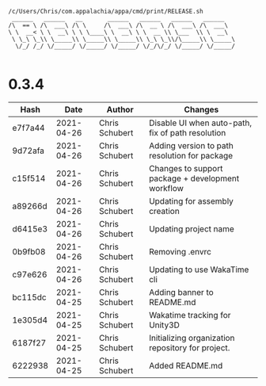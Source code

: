 ```
/c/Users/Chris/com.appalachia/appa/cmd/print/RELEASE.sh
 ______   ______   __       ______   ______   ______   ______    
/\  == \ /\  ___\ /\ \     /\  ___\ /\  __ \ /\  ___\ /\  ___\   
\ \  __< \ \  __\ \ \ \____\ \  __\ \ \  __ \\ \___  \\ \  __\   
 \ \_\ \_\\ \_____\\ \_____\\ \_____\\ \_\ \_\\/\_____\\ \_____\ 
  \/_/ /_/ \/_____/ \/_____/ \/_____/ \/_/\/_/ \/_____/ \/_____/ 
                                                                 
```


# 0.3.4
| Hash | Date | Author | Changes |
|------|------|--------|---------|
| e7f7a44 | 2021-04-26 | Chris Schubert | Disable UI when auto-path, fix of path resolution |
| 9d72afa | 2021-04-26 | Chris Schubert | Adding version to path resolution for package |
| c15f514 | 2021-04-26 | Chris Schubert | Changes to support package + development workflow |
| a89266d | 2021-04-26 | Chris Schubert | Updating for assembly creation |
| d6415e3 | 2021-04-26 | Chris Schubert | Updating project name |
| 0b9fb08 | 2021-04-26 | Chris Schubert | Removing .envrc |
| c97e626 | 2021-04-26 | Chris Schubert | Updating to use WakaTime cli |
| bc115dc | 2021-04-25 | Chris Schubert | Adding banner to README.md |
| 1e305d4 | 2021-04-25 | Chris Schubert | Wakatime tracking for Unity3D |
| 6187f27 | 2021-04-25 | Chris Schubert | Initializing organization repository for project. |
| 6222938 | 2021-04-25 | Chris Schubert | Added README.md |

